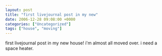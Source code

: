 ```yaml
---
layout: post
title: "first livejournal post in my new"
date: 2006-12-28 09:08:00 +0000
categories: ["Uncategorized"]
tags: ["house", "moving"]
---
```


first livejournal post in my new house! i'm almost all moved over. i need a space heater.